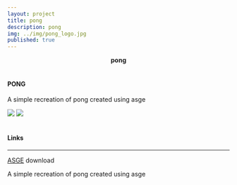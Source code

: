 ```yaml
---
layout: project
title: pong
description: pong
img: ../img/pong_logo.jpg 
published: true
---
```


<center><b>pong</b></center><br/>

#### PONG
A simple recreation of pong created using asge

<!--<div class="img_row">
	<img class="col two" src="{{ site.baseurl }}/img/pong1.png" alt="" title="example image"/>
	<img class="col one" src="{{ site.baseurl }}/img/space_invader2.png" alt="" title="example image"/>
</div> -->

<div class="owl-carousel owl-theme">
<a href="{{ site.baseurl }}/img/pong1.png" target="_blank"><img src="{{ site.baseurl }}/img/pong1.png" /></a>
<a href="{{ site.baseurl }}/img/space_invader2.png" target="_blank"><img src="{{ site.baseurl }}/img/space_invader2.png" /></a>
</div>

<div class="col three caption">

</div>

<br/>

#### Links
----
[ASGE][asge] download

[asge]: https://github.com/UWEGames-ESD/pong-CWardee
A simple recreation of pong created using asge